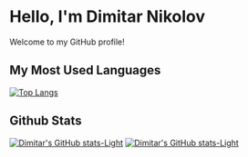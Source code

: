 # Hello, I'm Dimitar Nikolov

Welcome to my GitHub profile!

## My Most Used Languages

[![Top Langs](https://github-readme-stats.vercel.app/api/top-langs/?username=Dimitar759&layout=pie)](https://github.com/anuraghazra/github-readme-stats)

## Github Stats


[![Dimitar's GitHub stats-Light](https://github-readme-stats.vercel.app/api?username=Dimitar759&show_icons=true&theme=default#gh-light-mode-only)](https://github.com/Dimitar759/github-readme-stats#gh-light-mode-only)
[![Dimitar's GitHub stats-Light](https://github-readme-stats.vercel.app/api?username=Dimitar759&show_icons=true&theme=dracula)](https://github.com/Dimitar759/github-readme-stats#gh-dark-mode-only)
